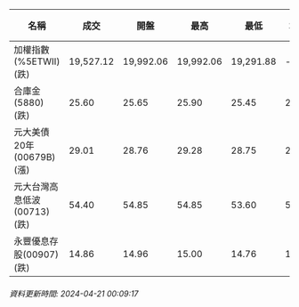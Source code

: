 | 名稱 | 成交 | 開盤 | 最高 | 最低 | 均價 | 成交金額(億) | 昨收 | 漲跌幅 | 漲跌 | 總量 | 昨量 | 振幅 |
| -------- | -------- | -------- | -------- |-------- | -------- | -------- |-------- |-------- |-------- | -------- | -------- |-------- |
|加權指數(%5ETWII) (跌)|19,527.12|19,992.06|19,992.06|19,291.88|-|7,059.98|20,301.20|3.81%|774.08|14,122,522|0|3.45%|
|合庫金(5880) (跌)|25.60|25.65|25.90|25.45|25.59|5.90|25.85|0.97%|0.25|23,077|10,187|1.74%|
|元大美債20年(00679B) (漲)|29.01|28.76|29.28|28.75|29.05|23.00|28.78|0.80%|0.23|79,172|31,600|1.84%|
|元大台灣高息低波(00713) (跌)|54.40|54.85|54.85|53.60|54.29|6.42|55.20|1.45%|0.80|11,829|5,262|2.26%|
|永豐優息存股(00907) (跌)|14.86|14.96|15.00|14.76|14.89|0.970|15.01|1.00%|0.15|6,513|3,053|1.60%|
###### 資料更新時間: 2024-04-21 00:09:17
